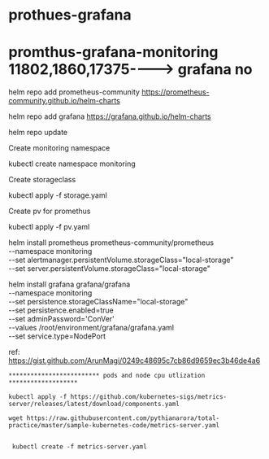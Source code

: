 # prothues-grafana

# promthus-grafana-monitoring     11802,1860,17375----> grafana no

helm repo add prometheus-community https://prometheus-community.github.io/helm-charts


helm repo add grafana https://grafana.github.io/helm-charts

helm repo update

Create monitoring namespace

kubectl create namespace monitoring

Create storageclass

kubectl apply -f storage.yaml

Create pv for promethus

kubectl apply -f pv.yaml

helm install prometheus prometheus-community/prometheus \
--namespace monitoring \
--set alertmanager.persistentVolume.storageClass="local-storage" \
--set server.persistentVolume.storageClass="local-storage"

helm install grafana grafana/grafana \
    --namespace monitoring \
    --set persistence.storageClassName="local-storage" \
    --set persistence.enabled=true \
    --set adminPassword='ConVer' \
    --values /root/environment/grafana/grafana.yaml \
    --set service.type=NodePort

ref: https://gist.github.com/ArunMagi/0249c48695c7cb86d9659ec3b46de4a6



    ************************* pods and node cpu utlization *******************
    
    kubectl apply -f https://github.com/kubernetes-sigs/metrics-server/releases/latest/download/components.yaml
    
    wget https://raw.githubusercontent.com/pythianarora/total-practice/master/sample-kubernetes-code/metrics-server.yaml
     
     
     kubectl create -f metrics-server.yaml






